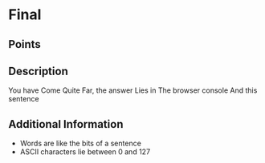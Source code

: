 # Final

## Points

## Description

You have Come Quite Far, the answer Lies in The browser console And this sentence

## Additional Information

-   Words are like the bits of a sentence
-   ASCII characters lie between 0 and 127
